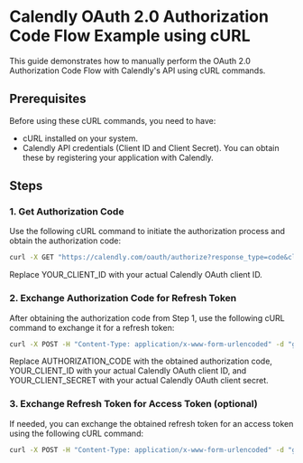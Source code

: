 # Calendly OAuth 2.0 Authorization Code Flow Example using cURL

This guide demonstrates how to manually perform the OAuth 2.0 Authorization Code Flow with Calendly's API using cURL commands.

## Prerequisites

Before using these cURL commands, you need to have:

- cURL installed on your system.
- Calendly API credentials (Client ID and Client Secret). You can obtain these by registering your application with Calendly.

## Steps

### 1. Get Authorization Code

Use the following cURL command to initiate the authorization process and obtain the authorization code:

```bash
curl -X GET "https://calendly.com/oauth/authorize?response_type=code&client_id=YOUR_CLIENT_ID&redirect_uri=http://localhost:5000/callback"
```

Replace YOUR_CLIENT_ID with your actual Calendly OAuth client ID.

### 2. Exchange Authorization Code for Refresh Token
After obtaining the authorization code from Step 1, use the following cURL command to exchange it for a refresh token:
```bash
curl -X POST -H "Content-Type: application/x-www-form-urlencoded" -d "grant_type=authorization_code&code=AUTHORIZATION_CODE&client_id=YOUR_CLIENT_ID&client_secret=YOUR_CLIENT_SECRET&redirect_uri=http://localhost:5000/callback" "https://calendly.com/oauth/token"
```

Replace AUTHORIZATION_CODE with the obtained authorization code, YOUR_CLIENT_ID with your actual Calendly OAuth client ID, and YOUR_CLIENT_SECRET with your actual Calendly OAuth client secret.

### 3. Exchange Refresh Token for Access Token (optional)
If needed, you can exchange the obtained refresh token for an access token using the following cURL command:
```bash
curl -X POST -H "Content-Type: application/x-www-form-urlencoded" -d "grant_type=refresh_token&refresh_token=REFRESH_TOKEN&client_id=YOUR_CLIENT_ID&client_secret=YOUR_CLIENT_SECRET" "https://calendly.com/oauth/token"
```